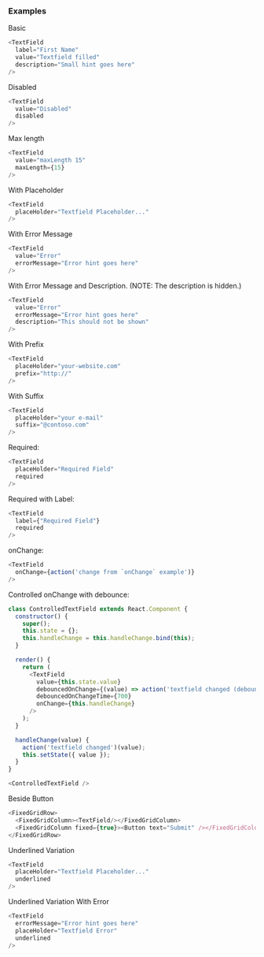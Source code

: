 ### Examples

Basic
```js { "props": { "data-description": "basic" } }
<TextField
  label="First Name"
  value="Textfield filled"
  description="Small hint goes here"
/>
```

Disabled
```js { "props": { "data-description": "disabled" } }
<TextField
  value="Disabled"
  disabled
/>
```

Max length
```js { "props": { "data-description": "maxLength" } }
<TextField
  value="maxLength 15"
  maxLength={15}
/>
```

With Placeholder
```js { "props": { "data-description": "with placeholder" } }
<TextField
  placeHolder="Textfield Placeholder..."
/>
```

With Error Message
```js { "props": { "data-description": "with error" } }
<TextField
  value="Error"
  errorMessage="Error hint goes here"
/>
```

With Error Message and Description.  (NOTE: The description is hidden.)
```js { "props": { "data-description": "with error and description" } }
<TextField
  value="Error"
  errorMessage="Error hint goes here"
  description="This should not be shown"
/>
```

With Prefix
```js { "props": { "data-description": "with prefix" } }
<TextField
  placeHolder="your-website.com"
  prefix="http://"
/>
```

With Suffix
```js { "props": { "data-description": "with suffix" } }
<TextField
  placeHolder="your e-mail"
  suffix="@contoso.com"
/>
```

Required:
```js { "props": { "data-description": "required" } }
<TextField
  placeHolder="Required Field"
  required
/>
```

Required with Label:
```js { "props": { "data-description": "required with label" } }
<TextField
  label={"Required Field"}
  required
/>
```

onChange:
```js { "props": { "data-description": "onChange" } }
<TextField
  onChange={action('change from `onChange` example')}
/>
```

Controlled onChange with debounce:
```js { "props": { "data-description": "controlled onChange with debounce" } }
class ControlledTextField extends React.Component {
  constructor() {
    super();
    this.state = {};
    this.handleChange = this.handleChange.bind(this);
  }

  render() {
    return (
      <TextField
        value={this.state.value}
        debouncedOnChange={(value) => action('textfield changed (debounced)')(value)}
        debouncedOnChangeTime={700}
        onChange={this.handleChange}
      />
    );
  }

  handleChange(value) {
    action('textfield changed')(value);
    this.setState({ value });
  }
}

<ControlledTextField />
```

Beside Button
```js { "props": { "data-description": "beside button" } }
<FixedGridRow>
  <FixedGridColumn><TextField/></FixedGridColumn>
  <FixedGridColumn fixed={true}><Button text="Submit" /></FixedGridColumn>
</FixedGridRow>
```

Underlined Variation
```js { "props": { "data-description": "basic underlined" } }
<TextField
  placeHolder="Textfield Placeholder..."
  underlined
/>
```

Underlined Variation With Error
```js { "props": { "data-description": "underlined with error" } }
<TextField
  errorMessage="Error hint goes here"
  placeHolder="Textfield Error"
  underlined
/>
```
